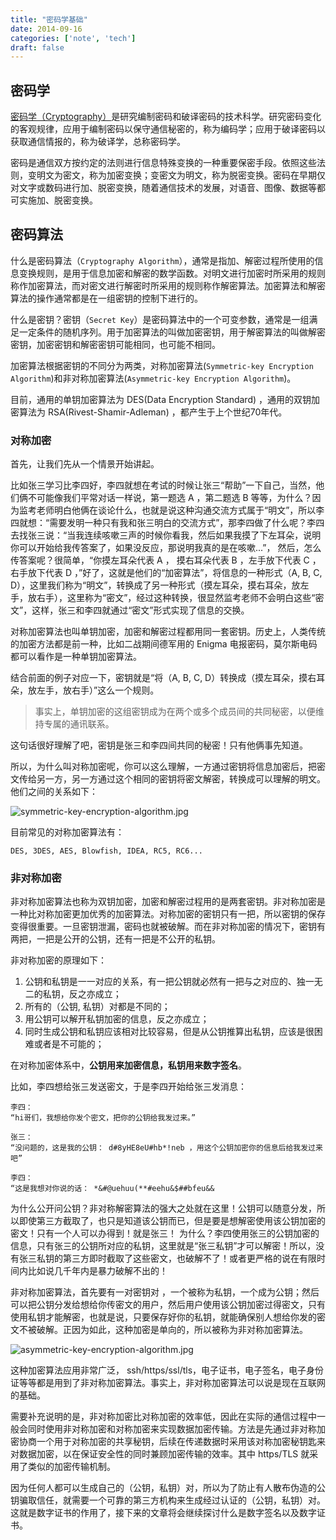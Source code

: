 ```yaml
---
title: "密码学基础"
date: 2014-09-16
categories: ['note', 'tech']
draft: false
---
```


## 密码学

[密码学（Cryptography）](https://en.wikipedia.org/wiki/Cryptography)是研究编制密码和破译密码的技术科学。研究密码变化的客观规律，应用于编制密码以保守通信秘密的，称为编码学；应用于破译密码以获取通信情报的，称为破译学，总称密码学。

密码是通信双方按约定的法则进行信息特殊变换的一种重要保密手段。依照这些法则，变明文为密文，称为加密变换；变密文为明文，称为脱密变换。密码在早期仅对文字或数码进行加、脱密变换，随着通信技术的发展，对语音、图像、数据等都可实施加、脱密变换。

## 密码算法

什么是密码算法（`Cryptography Algorithm`），通常是指加、解密过程所使用的信息变换规则，是用于信息加密和解密的数学函数。对明文进行加密时所采用的规则称作加密算法，而对密文进行解密时所采用的规则称作解密算法。加密算法和解密算法的操作通常都是在一组密钥的控制下进行的。

什么是密钥？密钥（`Secret Key`）是密码算法中的一个可变参数，通常是一组满足一定条件的随机序列。用于加密算法的叫做加密密钥，用于解密算法的叫做解密密钥，加密密钥和解密密钥可能相同，也可能不相同。

加密算法根据密钥的不同分为两类，对称加密算法(`Symmetric-key Encryption Algorithm`)和非对称加密算法(`Asymmetric-key Encryption Algorithm`)。

目前，通用的单钥加密算法为 DES(Data Encryption Standard) ，通用的双钥加密算法为 RSA(Rivest-Shamir-Adleman) ，都产生于上个世纪70年代。

### 对称加密

首先，让我们先从一个情景开始讲起。

比如张三学习比李四好，李四就想在考试的时候让张三“帮助”一下自己，当然，他们俩不可能像我们平常对话一样说，第一题选 A ，第二题选 B 等等，为什么？因为监考老师明白他俩在谈论什么，也就是说这种沟通交流方式属于“明文”，所以李四就想：“需要发明一种只有我和张三明白的交流方式”，那李四做了什么呢？李四去找张三说：“当我连续咳嗽三声的时候你看我，然后如果我摸了下左耳朵，说明你可以开始给我传答案了，如果没反应，那说明我真的是在咳嗽...”， 然后，怎么传答案呢？很简单，“你摸左耳朵代表 A ， 摸右耳朵代表 B ，左手放下代表 C ，右手放下代表 D ，”好了，这就是他们的“加密算法”，将信息的一种形式（A, B, C, D），这里我们称为“明文”，转换成了另一种形式（摸左耳朵，摸右耳朵，放左手，放右手），这里称为“密文”，经过这种转换，很显然监考老师不会明白这些“密文”，这样，张三和李四就通过“密文”形式实现了信息的交换。

对称加密算法也叫单钥加密，加密和解密过程都用同一套密钥。历史上，人类传统的加密方法都是前一种，比如二战期间德军用的 Enigma 电报密码，莫尔斯电码都可以看作是一种单钥加密算法。

结合前面的例子对应一下，密钥就是“将（A, B, C, D）转换成（摸左耳朵，摸右耳朵，放左手，放右手）”这么一个规则。

> 事实上，单钥加密的这组密钥成为在两个或多个成员间的共同秘密，以便维持专属的通讯联系。

这句话很好理解了吧，密钥是张三和李四间共同的秘密！只有他俩事先知道。

所以，为什么叫对称加密呢，你可以这么理解，一方通过密钥将信息加密后，把密文传给另一方，另一方通过这个相同的密钥将密文解密，转换成可以理解的明文。他们之间的关系如下：

![symmetric-key-encryption-algorithm.jpg](https://i.loli.net/2021/01/26/a2IlAUjkiDMt7vq.jpg)

目前常见的对称加密算法有：

```
DES, 3DES, AES, Blowfish, IDEA, RC5, RC6...
```

### 非对称加密

非对称加密算法也称为双钥加密，加密和解密过程用的是两套密钥。非对称加密是一种比对称加密更加优秀的加密算法。对称加密的密钥只有一把，所以密钥的保存变得很重要。一旦密钥泄漏，密码也就被破解。而在非对称加密的情况下，密钥有两把，一把是公开的公钥，还有一把是不公开的私钥。

非对称加密的原理如下：

1. 公钥和私钥是一一对应的关系，有一把公钥就必然有一把与之对应的、独一无二的私钥，反之亦成立；
2. 所有的（公钥, 私钥）对都是不同的；
3. 用公钥可以解开私钥加密的信息，反之亦成立；
4. 同时生成公钥和私钥应该相对比较容易，但是从公钥推算出私钥，应该是很困难或者是不可能的；

在对称加密体系中，**公钥用来加密信息，私钥用来数字签名**。

比如，李四想给张三发送密文，于是李四开始给张三发消息：

```
李四：
“hi哥们，我想给你发个密文，把你的公钥给我发过来。”

张三：
“没问题的，这是我的公钥： d#8yHE8eU#hb*!neb ，用这个公钥加密你的信息后给我发过来吧”

李四：
“这是我想对你说的话： *&#@uehuu(**#eehu&$##bfeu&&
```

为什么公开问公钥？非对称解密算法的强大之处就在这里！公钥可以随意分发，所以即使第三方截取了，也只是知道该公钥而已，但是要是想解密使用该公钥加密的密文！只有一个人可以办得到！就是张三！ 为什么？李四使用张三的公钥加密的信息，只有张三的公钥所对应的私钥，这里就是“张三私钥”才可以解密！所以，没有张三私钥的第三方即时截取了这些密文，也破解不了！或者更严格的说在有限时间内比如说几千年内是暴力破解不出的！

非对称加密算法，首先要有一对密钥对 ，一个被称为私钥，一个成为公钥；然后可以把公钥分发给想给你传密文的用户，然后用户使用该公钥加密过得密文，只有使用私钥才能解密，也就是说，只要保存好你的私钥，就能确保别人想给你发的密文不被破解。正因为如此，这种加密是单向的，所以被称为非对称加密算法。

![asymmetric-key-encryption-algorithm.jpg](https://i.loli.net/2021/01/26/Z18TnGShi4HQRCt.jpg)

这种加密算法应用非常广泛， ssh/https/ssl/tls，电子证书，电子签名，电子身份证等等都是用到了非对称加密算法。事实上，非对称加密算法可以说是现在互联网的基础。

需要补充说明的是，非对称加密比对称加密的效率低，因此在实际的通信过程中一般会同时使用非对称加密和对称加密来实现数据加密传输。方法是先通过非对称加密协商一个用于对称加密的共享秘钥，后续在传递数据时采用该对称加密秘钥匙来对数据加密，以在保证安全性的同时兼顾加密传输的效率。其中 https/TLS 就采用了类似的加密传输机制。

因为任何人都可以生成自己的（公钥，私钥）对，所以为了防止有人散布伪造的公钥骗取信任，就需要一个可靠的第三方机构来生成经过认证的（公钥，私钥）对。这就是数字证书的作用了，接下来的文章将会继续探讨什么是数字签名以及数字证书。

